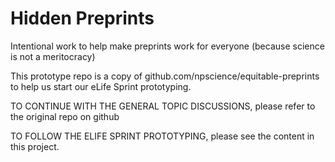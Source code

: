# Hidden Preprints

Intentional work to help make preprints work for everyone (because science is not a meritocracy)

This prototype repo is a copy of github.com/npscience/equitable-preprints to help us start our eLife Sprint prototyping. 

TO CONTINUE WITH THE GENERAL TOPIC DISCUSSIONS, please refer to the original repo on github

TO FOLLOW THE ELIFE SPRINT PROTOTYPING, please see the content in this project.
